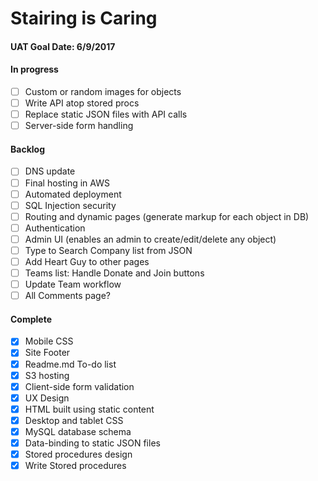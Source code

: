 # Stairing is Caring

#### UAT Goal Date: 6/9/2017

#### In progress
- [ ] Custom or random images for objects
- [ ] Write API atop stored procs
- [ ] Replace static JSON files with API calls
- [ ] Server-side form handling

#### Backlog
- [ ] DNS update
- [ ] Final hosting in AWS
- [ ] Automated deployment
- [ ] SQL Injection security
- [ ] Routing and dynamic pages (generate markup for each object in DB)
- [ ] Authentication
- [ ] Admin UI (enables an admin to create/edit/delete any object)
- [ ] Type to Search Company list from JSON
- [ ] Add Heart Guy to other pages
- [ ] Teams list: Handle Donate and Join buttons
- [ ] Update Team workflow
- [ ] All Comments page?

#### Complete
- [x] Mobile CSS
- [x] Site Footer
- [x] Readme.md To-do list
- [x] S3 hosting
- [x] Client-side form validation
- [x] UX Design
- [x] HTML built using static content
- [x] Desktop and tablet CSS
- [x] MySQL database schema
- [x] Data-binding to static JSON files
- [x] Stored procedures design
- [x] Write Stored procedures
